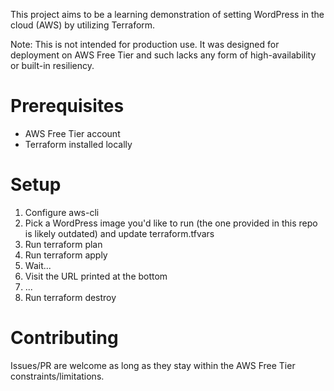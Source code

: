 This project aims to be a learning demonstration of setting WordPress in the cloud (AWS) by utilizing Terraform.

Note: This is not intended for production use. It was designed for deployment on AWS Free Tier and such lacks any form of high-availability or built-in resiliency.

# Prerequisites

- AWS Free Tier account
- Terraform installed locally

# Setup

1. Configure aws-cli
2. Pick a WordPress image you'd like to run (the one provided in this repo is likely outdated) and update terraform.tfvars
3. Run terraform plan
4. Run terraform apply 
5. Wait...
6. Visit the URL printed at the bottom
7. ...
8. Run terraform destroy

# Contributing

Issues/PR are welcome as long as they stay within the AWS Free Tier constraints/limitations.
